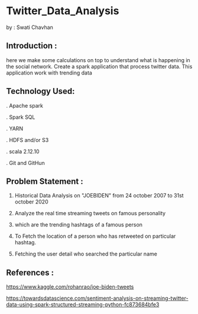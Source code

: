 # Twitter_Data_Analysis

by : Swati Chavhan


## Introduction :

here we make some calculations on top to understand what is happening in the social network. 
Create a spark application that process twitter data.
This application work with trending data 


## Technology Used:
. Apache spark

. Spark SQL

. YARN

. HDFS and/or S3

. scala 2.12.10

. Git and GitHun


## Problem Statement :
1. Historical Data Analysis on "JOEBIDEN" from 24 october 2007 to 31st october 2020

2. Analyze the real time streaming tweets on famous personality

3. which are the trending hashtags of a famous person

4. To Fetch the location of a person who has retweeted on particular hashtag.

5. Fetching the user detail who searched the particular name

## References :

https://www.kaggle.com/rohanrao/joe-biden-tweets

https://towardsdatascience.com/sentiment-analysis-on-streaming-twitter-data-using-spark-structured-streaming-python-fc873684bfe3
